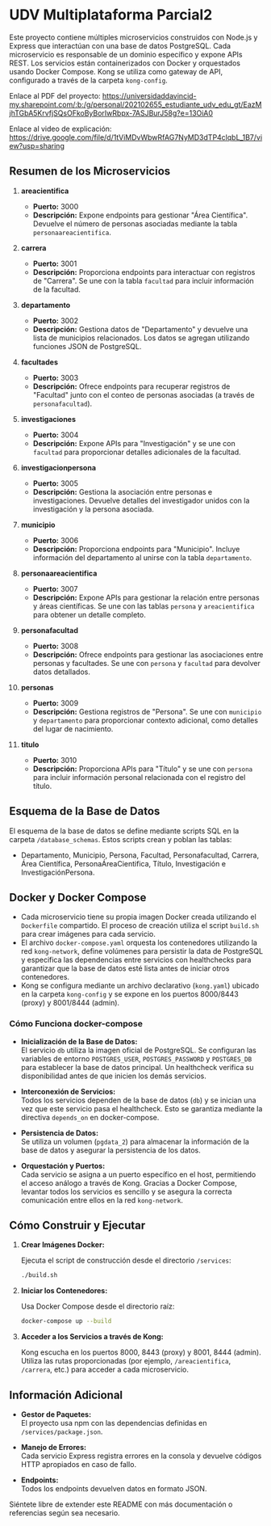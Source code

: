 # UDV Multiplataforma Parcial2

Este proyecto contiene múltiples microservicios construidos con Node.js y Express que interactúan con una base de datos PostgreSQL. Cada microservicio es responsable de un dominio específico y expone APIs REST. Los servicios están containerizados con Docker y orquestados usando Docker Compose. Kong se utiliza como gateway de API, configurado a través de la carpeta `kong-config`.

Enlace al PDF del proyecto: https://universidaddavincid-my.sharepoint.com/:b:/g/personal/202102655_estudiante_udv_edu_gt/EazMjhTGbA5KrvfjSQsOFkoByBorIwRbpx-7ASJBurJ58g?e=13OiA0

Enlace al video de explicación: https://drive.google.com/file/d/1tViMDvWbwRfAG7NyMD3dTP4clqbL_1B7/view?usp=sharing

## Resumen de los Microservicios

1. **areacientifica**

   - **Puerto:** 3000
   - **Descripción:** Expone endpoints para gestionar "Área Científica". Devuelve el número de personas asociadas mediante la tabla `personaareacientifica`.

2. **carrera**

   - **Puerto:** 3001
   - **Descripción:** Proporciona endpoints para interactuar con registros de "Carrera". Se une con la tabla `facultad` para incluir información de la facultad.

3. **departamento**

   - **Puerto:** 3002
   - **Descripción:** Gestiona datos de "Departamento" y devuelve una lista de municipios relacionados. Los datos se agregan utilizando funciones JSON de PostgreSQL.

4. **facultades**

   - **Puerto:** 3003
   - **Descripción:** Ofrece endpoints para recuperar registros de "Facultad" junto con el conteo de personas asociadas (a través de `personafacultad`).

5. **investigaciones**

   - **Puerto:** 3004
   - **Descripción:** Expone APIs para "Investigación" y se une con `facultad` para proporcionar detalles adicionales de la facultad.

6. **investigacionpersona**

   - **Puerto:** 3005
   - **Descripción:** Gestiona la asociación entre personas e investigaciones. Devuelve detalles del investigador unidos con la investigación y la persona asociada.

7. **municipio**

   - **Puerto:** 3006
   - **Descripción:** Proporciona endpoints para "Municipio". Incluye información del departamento al unirse con la tabla `departamento`.

8. **personaareacientifica**

   - **Puerto:** 3007
   - **Descripción:** Expone APIs para gestionar la relación entre personas y áreas científicas. Se une con las tablas `persona` y `areacientifica` para obtener un detalle completo.

9. **personafacultad**

   - **Puerto:** 3008
   - **Descripción:** Ofrece endpoints para gestionar las asociaciones entre personas y facultades. Se une con `persona` y `facultad` para devolver datos detallados.

10. **personas**

    - **Puerto:** 3009
    - **Descripción:** Gestiona registros de "Persona". Se une con `municipio` y `departamento` para proporcionar contexto adicional, como detalles del lugar de nacimiento.

11. **titulo**
    - **Puerto:** 3010
    - **Descripción:** Proporciona APIs para "Título" y se une con `persona` para incluir información personal relacionada con el registro del título.

## Esquema de la Base de Datos

El esquema de la base de datos se define mediante scripts SQL en la carpeta `/database_schemas`. Estos scripts crean y poblan las tablas:

- Departamento, Municipio, Persona, Facultad, Personafacultad, Carrera, Área Científica, PersonaÁreaCientifica, Título, Investigación e InvestigaciónPersona.

## Docker y Docker Compose

- Cada microservicio tiene su propia imagen Docker creada utilizando el `Dockerfile` compartido. El proceso de creación utiliza el script `build.sh` para crear imágenes para cada servicio.
- El archivo `docker-compose.yaml` orquesta los contenedores utilizando la red `kong-network`, define volúmenes para persistir la data de PostgreSQL y especifica las dependencias entre servicios con healthchecks para garantizar que la base de datos esté lista antes de iniciar otros contenedores.
- Kong se configura mediante un archivo declarativo (`kong.yaml`) ubicado en la carpeta `kong-config` y se expone en los puertos 8000/8443 (proxy) y 8001/8444 (admin).

### Cómo Funciona docker-compose

- **Inicialización de la Base de Datos:**  
  El servicio `db` utiliza la imagen oficial de PostgreSQL. Se configuran las variables de entorno `POSTGRES_USER`, `POSTGRES_PASSWORD` y `POSTGRES_DB` para establecer la base de datos principal. Un healthcheck verifica su disponibilidad antes de que inicien los demás servicios.

- **Interconexión de Servicios:**  
  Todos los servicios dependen de la base de datos (`db`) y se inician una vez que este servicio pasa el healthcheck. Esto se garantiza mediante la directiva `depends_on` en docker-compose.

- **Persistencia de Datos:**  
  Se utiliza un volumen (`pgdata_2`) para almacenar la información de la base de datos y asegurar la persistencia de los datos.

- **Orquestación y Puertos:**  
  Cada servicio se asigna a un puerto específico en el host, permitiendo el acceso análogo a través de Kong. Gracias a Docker Compose, levantar todos los servicios es sencillo y se asegura la correcta comunicación entre ellos en la red `kong-network`.

## Cómo Construir y Ejecutar

1. **Crear Imágenes Docker:**

   Ejecuta el script de construcción desde el directorio `/services`:

   ```sh
   ./build.sh
   ```

2. **Iniciar los Contenedores:**

   Usa Docker Compose desde el directorio raíz:

   ```sh
   docker-compose up --build
   ```

3. **Acceder a los Servicios a través de Kong:**

   Kong escucha en los puertos 8000, 8443 (proxy) y 8001, 8444 (admin). Utiliza las rutas proporcionadas (por ejemplo, `/areacientifica`, `/carrera`, etc.) para acceder a cada microservicio.

## Información Adicional

- **Gestor de Paquetes:**  
  El proyecto usa npm con las dependencias definidas en `/services/package.json`.

- **Manejo de Errores:**  
  Cada servicio Express registra errores en la consola y devuelve códigos HTTP apropiados en caso de fallo.

- **Endpoints:**  
  Todos los endpoints devuelven datos en formato JSON.

Siéntete libre de extender este README con más documentación o referencias según sea necesario.
